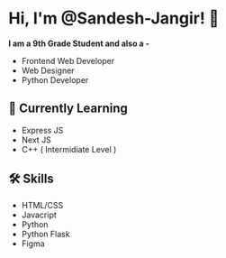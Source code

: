 
# Hi, I'm @Sandesh-Jangir! 👋

**I am a 9th Grade Student and also a -**
- Frontend Web Developer
- Web Designer
- Python Developer

## 📝 Currently Learning
- Express JS
- Next JS
- C++ ( Intermidiate Level )

## 🛠 Skills
- HTML/CSS
- Javacript
- Python
- Python Flask
- Figma
